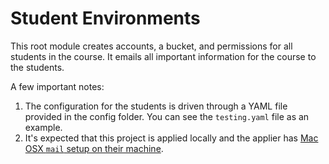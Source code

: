 # Student Environments

This root module creates accounts, a bucket, and permissions for all students in the course. It emails all important information for the course to the students.

A few important notes:

1. The configuration for the students is driven through a YAML file provided in the config folder. You can see the `testing.yaml` file as an example.
1. It's expected that this project is applied locally and the applier has [Mac OSX `mail` setup on their machine](https://github.com/roubles/postfixconf).